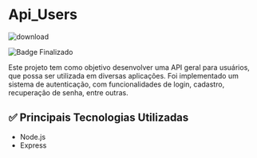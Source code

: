 # Api_Users

![download](https://user-images.githubusercontent.com/107224769/227621870-ebff1e6c-a10e-4557-89d7-9fd8ef317802.jpg)

![Badge Finalizado](http://img.shields.io/static/v1?label=STATUS&message=DESENVOLVIMENTO&color=YELLOW&style=for-the-badge)

Este projeto tem como objetivo desenvolver uma API geral para usuários, que possa ser utilizada em diversas aplicações. Foi implementado um sistema de autenticação, com funcionalidades de login, cadastro, recuperação de senha, entre outras.

## :white_check_mark: Principais Tecnologias Utilizadas
- Node.js
- Express
